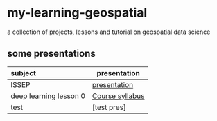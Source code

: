 # my-learning-geospatial
a collection of projects, lessons and tutorial on geospatial data science



##  some presentations

| subject                | presentation                                                 |
| :--------------------- | ------------------------------------------------------------ |
| ISSEP                  |        [presentation](https://dimiphoton.github.io/my-learning-geospatial/?p=presentation_ISSEP.md )                                                      |
| deep learning lesson 0 | [Course syllabus](https://glouppe.github.io/info8010-deep-learning/?p=course-syllabus.md) |
| test                       |             [test pres]                                                  |
